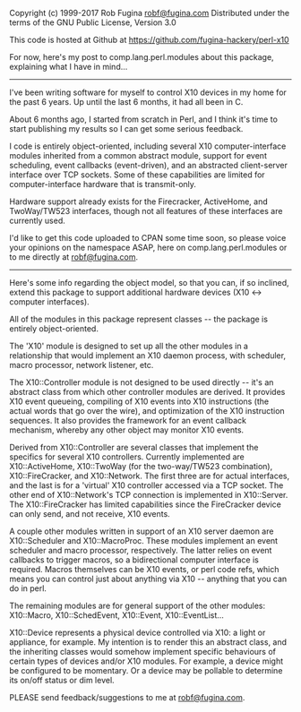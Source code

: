 
Copyright (c) 1999-2017 Rob Fugina <robf@fugina.com>
Distributed under the terms of the GNU Public License, Version 3.0

This code is hosted at Github at https://github.com/fugina-hackery/perl-x10


For now, here's my post to comp.lang.perl.modules about this package,
explaining what I have in mind...

---

I've been writing software for myself to control X10 devices in my home
for the past 6 years.  Up until the last 6 months, it had all been in C.

About 6 months ago, I started from scratch in Perl, and I think it's
time to start publishing my results so I can get some serious feedback.

I code is entirely object-oriented, including several X10 
computer-interface modules inherited from a common abstract module,
support for event scheduling, event callbacks (event-driven), and an
abstracted client-server interface over TCP sockets.  Some of these
capabilities are limited for computer-interface hardware that is 
transmit-only.

Hardware support already exists for the Firecracker, ActiveHome, and
TwoWay/TW523 interfaces, though not all features of these interfaces
are currently used.

I'd like to get this code uploaded to CPAN some time soon, so please voice
your opinions on the namespace ASAP, here on comp.lang.perl.modules or
to me directly at robf@fugina.com.

---


Here's some info regarding the object model, so that you can, if so inclined,
extend this package to support additional hardware devices (X10 <-> computer
interfaces).

All of the modules in this package represent classes -- the package is
entirely object-oriented.

The 'X10' module is designed to set up all the other modules in a
relationship that would implement an X10 daemon process, with scheduler,
macro processor, network listener, etc.

The X10::Controller module is not designed to be used directly -- it's
an abstract class from which other controller modules are derived.
It provides X10 event queueing, compiling of X10 events into X10
instructions (the actual words that go over the wire), and optimization
of the X10 instruction sequences.  It also provides the framework for an
event callback mechanism, whereby any other object may monitor X10 events.

Derived from X10::Controller are several classes that implement the
specifics for several X10 controllers.  Currently implemented are
X10::ActiveHome, X10::TwoWay (for the two-way/TW523 combination),
X10::FireCracker, and X10::Network.  The first three are for actual
interfaces, and the last is for a 'virtual' X10 controller accessed
via a TCP socket.  The other end of X10::Network's TCP connection is
implemented in X10::Server.  The X10::FireCracker has limited capabilities
since the FireCracker device can only send, and not receive, X10 events.

A couple other modules written in support of an X10 server daemon are
X10::Scheduler and X10::MacroProc.  These modules implement an event
scheduler and macro processor, respectively.  The latter relies on
event callbacks to trigger macros, so a bidirectional computer interface
is required.  Macros themselves can be X10 events, or perl code refs,
which means you can control just about anything via X10 -- anything that
you can do in perl.

The remaining modules are for general support of the other modules:
X10::Macro, X10::SchedEvent, X10::Event, X10::EventList...

X10::Device represents a physical device controlled via X10:  a light or
appliance, for example.  My intention is to render this an abstract class,
and the inheriting classes would somehow implement specific behaviours
of certain types of devices and/or X10 modules.  For example, a device
might be configured to be momentary.  Or a device may be pollable to
determine its on/off status or dim level.



PLEASE send feedback/suggestions to me at robf@fugina.com.


